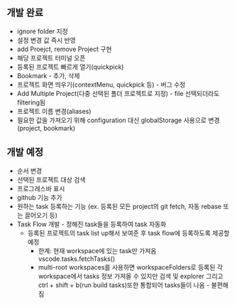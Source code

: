 ## 개발 완료

- ignore folder 지정
- 설정 변경 값 즉시 반영
- add Proejct, remove Project 구현
- 해당 프로젝트 터미널 오픈
- 등록된 프로젝트 빠르게 열기(quickpick)
- Bookmark - 추가, 삭제
- 프로젝트 화면 띄우기(contextMenu, quickpick 등) - 버그 수정
- Add Multiple Project(다중 선택된 폴더 프로젝트로 지정) - file 선택되더라도 filtering됨
- 프로젝트 이름 변경(aliases)
- 필요한 값을 가져오기 위해 configuration 대신 globalStorage 사용으로 변경 (project, bookmark)

## 개발 예정

- 순서 변경
- 선택된 프로젝트 대상 검색
- 프로그레스바 표시
- github 기능 추가
- 원하는 task 등록하는 기능 (ex. 등록된 모든 project의 git fetch, 자동 rebase 또는 끌어오기 등)
- Task Flow 개발 - 정해진 task들을 등록하여 task 자동화
  - 등록된 프로젝트의 task list up해서 보여준 후 task flow에 등록하도록 제공할 예정
    - 한계: 현재 workspace에 있는 task만 가져옴 vscode.tasks.fetchTasks()
    - multi-root workspaces를 사용하면 workspaceFolders로 등록된 각 workspace에서 tasks 정보 가져올 수 있지만 검색 및 explorer 그리고 ctrl + shift + b(run build tasks)또한 통합되어 tasks들이 나옴 - 불편해짐
